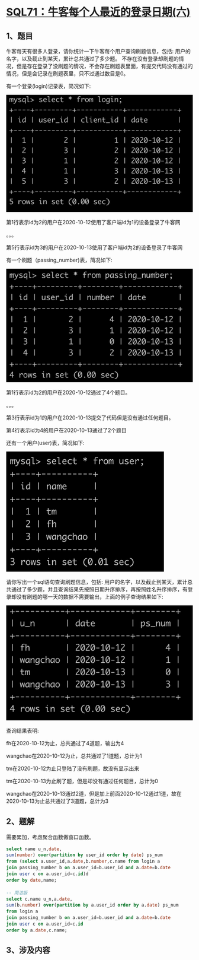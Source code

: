 # [SQL71：牛客每个人最近的登录日期(六)](https://www.nowcoder.com/practice/572a027e52804c058e1f8b0c5e8a65b4?tpId=82&&tqId=35089&rp=1&ru=/ta/sql&qru=/ta/sql/question-ranking)

## 1、题目

牛客每天有很多人登录，请你统计一下牛客每个用户查询刷题信息，包括: 用户的名字，以及截止到某天，累计总共通过了多少题。 不存在没有登录却刷题的情况，但是存在登录了没刷题的情况，不会存在刷题表里面，有提交代码没有通过的情况，但是会记录在刷题表里，只不过通过数目是0。

有一个登录(login)记录表，简况如下:

![SQL71-1](./image/SQL71-1.png)

第1行表示id为2的用户在2020-10-12使用了客户端id为1的设备登录了牛客网

。。。

第5行表示id为3的用户在2020-10-13使用了客户端id为2的设备登录了牛客网


有一个刷题（passing_number)表，简况如下:

![SQL71-2](./image/SQL71-2.png)


第1行表示id为2的用户在2020-10-12通过了4个题目。

。。。

第3行表示id为1的用户在2020-10-13提交了代码但是没有通过任何题目。

第4行表示id为4的用户在2020-10-13通过了2个题目


还有一个用户(user)表，简况如下:

![SQL71-3](./image/SQL71-3.png)

请你写出一个sql语句查询刷题信息，包括: 用户的名字，以及截止到某天，累计总共通过了多少题，并且查询结果先按照日期升序排序，再按照姓名升序排序，有登录却没有刷题的哪一天的数据不需要输出，上面的例子查询结果如下:

![SQL71-4](./image/SQL71-4.png)

查询结果表明:

fh在2020-10-12为止，总共通过了4道题，输出为4

wangchao在2020-10-12为止，总共通过了1道题，总计为1

tm在2020-10-12为止只登陆了没有刷题，故没有显示出来

tm在2020-10-13为止刷了题，但是却没有通过任何题目，总计为0

wangchao在2020-10-13通过2道，但是加上前面2020-10-12通过1道，故在2020-10-13为止总共通过了3道题，总计为3

## 2、题解

需要累加，考虑聚合函数做窗口函数。


```sql
select name u_n,date,
sum(number) over(partition by user_id order by date) ps_num
from (select a.user_id,a.date,b.number,c.name from login a
join passing_number b on a.user_id=b.user_id and a.date=b.date
join user c on a.user_id=c.id)d
order by date,name;

-- 简洁版
select c.name u_n,a.date,
sum(b.number) over(partition by a.user_id order by a.date) ps_num
from login a
join passing_number b on a.user_id=b.user_id and a.date=b.date
join user c on a.user_id=c.id
order by a.date,c.name;
```

## 3、涉及内容